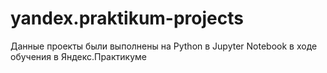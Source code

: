 # yandex.praktikum-projects
Данные проекты были выполнены на Python в Jupyter Notebook в ходе обучения в Яндекс.Практикуме
